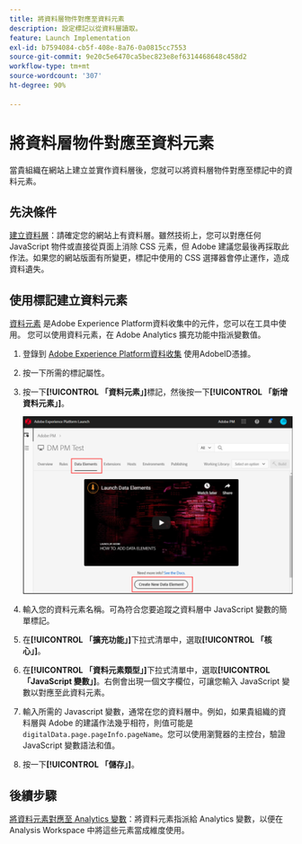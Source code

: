 ```yaml
---
title: 將資料層物件對應至資料元素
description: 設定標記以從資料層讀取。
feature: Launch Implementation
exl-id: b7594084-cb5f-408e-8a76-0a0815cc7553
source-git-commit: 9e20c5e6470ca5bec823e8ef6314468648c458d2
workflow-type: tm+mt
source-wordcount: '307'
ht-degree: 90%

---
```


# 將資料層物件對應至資料元素

當貴組織在網站上建立並實作資料層後，您就可以將資料層物件對應至標記中的資料元素。

## 先決條件

[建立資料層](../prepare/data-layer.md)：請確定您的網站上有資料層。雖然技術上，您可以對應任何 JavaScript 物件或直接從頁面上消除 CSS 元素，但 Adobe 建議您最後再採取此作法。如果您的網站版面有所變更，標記中使用的 CSS 選擇器會停止運作，造成資料遺失。

## 使用標記建立資料元素

[資料元素](https://experienceleague.adobe.com/docs/experience-platform/tags/ui/data-elements.html?lang=en) 是Adobe Experience Platform資料收集中的元件，您可以在工具中使用。 您可以使用資料元素，在 Adobe Analytics 擴充功能中指派變數值。

1. 登錄到 [Adobe Experience Platform資料收集](https://experience.adobe.com/data-collection) 使用AdobeID憑據。
1. 按一下所需的標記屬性。
1. 按一下&#x200B;**[!UICONTROL 「資料元素」]**&#x200B;標記，然後按一下&#x200B;**[!UICONTROL 「新增資料元素」]**。

   ![建立資料元素](assets/createelement.png)

1. 輸入您的資料元素名稱。可為符合您要追蹤之資料層中 JavaScript 變數的簡單標記。
1. 在&#x200B;**[!UICONTROL 「擴充功能」]**&#x200B;下拉式清單中，選取&#x200B;**[!UICONTROL 「核心」]**。
1. 在&#x200B;**[!UICONTROL 「資料元素類型」]**&#x200B;下拉式清單中，選取&#x200B;**[!UICONTROL 「JavaScript 變數」]**。右側會出現一個文字欄位，可讓您輸入 JavaScript 變數以對應至此資料元素。
1. 輸入所需的 Javascript 變數，通常在您的資料層中。例如，如果貴組織的資料層與 Adobe 的建議作法幾乎相符，則值可能是 `digitalData.page.pageInfo.pageName`。您可以使用瀏覽器的主控台，驗證 JavaScript 變數語法和值。
1. 按一下&#x200B;**[!UICONTROL 「儲存」]**。

## 後續步驟

[將資料元素對應至 Analytics 變數](elements-to-variable.md)：將資料元素指派給 Analytics 變數，以便在 Analysis Workspace 中將這些元素當成維度使用。

